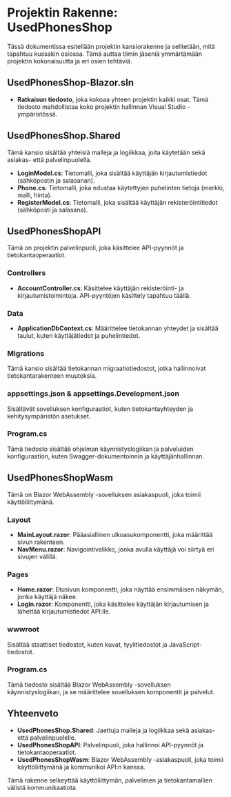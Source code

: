 # Projektin Rakenne: UsedPhonesShop

Tässä dokumentissa esitellään projektin kansiorakenne ja selitetään, mitä tapahtuu kussakin osiossa. Tämä auttaa tiimin jäseniä ymmärtämään projektin kokonaisuutta ja eri osien tehtäviä.

## UsedPhonesShop-Blazor.sln
- **Ratkaisun tiedosto**, joka kokoaa yhteen projektin kaikki osat. Tämä tiedosto mahdollistaa koko projektin hallinnan Visual Studio -ympäristössä.

## UsedPhonesShop.Shared
Tämä kansio sisältää yhteisiä malleja ja logiikkaa, joita käytetään sekä asiakas- että palvelinpuolella.

- **LoginModel.cs**: Tietomalli, joka sisältää käyttäjän kirjautumistiedot (sähköpostin ja salasanan).
- **Phone.cs**: Tietomalli, joka edustaa käytettyjen puhelinten tietoja (merkki, malli, hinta).
- **RegisterModel.cs**: Tietomalli, joka sisältää käyttäjän rekisteröintitiedot (sähköposti ja salasana).

## UsedPhonesShopAPI
Tämä on projektin palvelinpuoli, joka käsittelee API-pyynnöt ja tietokantaoperaatiot.

### Controllers
- **AccountController.cs**: Käsittelee käyttäjän rekisteröinti- ja kirjautumistoimintoja. API-pyyntöjen käsittely tapahtuu täällä.

### Data
- **ApplicationDbContext.cs**: Määrittelee tietokannan yhteydet ja sisältää taulut, kuten käyttäjätiedot ja puhelintiedot.

### Migrations
Tämä kansio sisältää tietokannan migraatiotiedostot, jotka hallinnoivat tietokantarakenteen muutoksia.

### appsettings.json & appsettings.Development.json
Sisältävät sovelluksen konfiguraatiot, kuten tietokantayhteyden ja kehitysympäristön asetukset.

### Program.cs
Tämä tiedosto sisältää ohjelman käynnistyslogiikan ja palveluiden konfiguraation, kuten Swagger-dokumentoinnin ja käyttäjänhallinnan.

## UsedPhonesShopWasm
Tämä on Blazor WebAssembly -sovelluksen asiakaspuoli, joka toimii käyttöliittymänä.

### Layout
- **MainLayout.razor**: Pääasiallinen ulkoasukomponentti, joka määrittää sivun rakenteen.
- **NavMenu.razor**: Navigointivalikko, jonka avulla käyttäjä voi siirtyä eri sivujen välillä.

### Pages
- **Home.razor**: Etusivun komponentti, joka näyttää ensimmäisen näkymän, jonka käyttäjä näkee.
- **Login.razor**: Komponentti, joka käsittelee käyttäjän kirjautumisen ja lähettää kirjautumistiedot API:lle.

### wwwroot
Sisältää staattiset tiedostot, kuten kuvat, tyylitiedostot ja JavaScript-tiedostot.

### Program.cs
Tämä tiedosto sisältää Blazor WebAssembly -sovelluksen käynnistyslogiikan, ja se määrittelee sovelluksen komponentit ja palvelut.

## Yhteenveto
- **UsedPhonesShop.Shared**: Jaettuja malleja ja logiikkaa sekä asiakas- että palvelinpuolelle.
- **UsedPhonesShopAPI**: Palvelinpuoli, joka hallinnoi API-pyynnöt ja tietokantaoperaatiot.
- **UsedPhonesShopWasm**: Blazor WebAssembly -asiakaspuoli, joka toimii käyttöliittymänä ja kommunikoi API:n kanssa.

Tämä rakenne selkeyttää käyttöliittymän, palvelimen ja tietokantamallien välistä kommunikaatiota.
